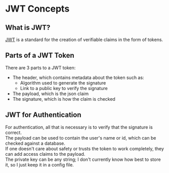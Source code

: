 # JWT Concepts

## What is JWT?

[JWT](https://jwt.io/) is a standard for the creation of verifiable claims in the form of tokens. 

## Parts of a JWT Token

There are 3 parts to a JWT token:
- The header, which contains metadata about the token such as:
    - Algorithm used to generate the signature
    - Link to a public key to verify the signature
- The payload, which is the json claim
- The signature, which is how the claim is checked

## JWT for Authentication

For authentication, all that is necessary is to verify that the signature is correct.  
The payload can be used to contain the user's name or id, which can be checked against a database.  
If one doesn't care about safety or trusts the token to work completely, they can add access claims to the payload.  
The private key can be any string; I don't currently know how best to store it, so I just keep it in a config file.